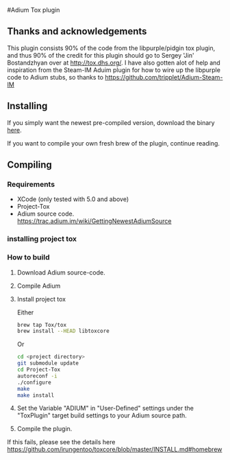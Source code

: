 #Adium Tox plugin

## Thanks and acknowledgements

This plugin consists 90% of the code from the libpurple/pidgin tox plugin, and thus 90% of the credit for this plugin should go to Sergey 'Jin' Bostandzhyan over at <http://tox.dhs.org/>. I have also gotten alot of help and inspiration from the Steam-IM Aduim plugin for how to wire up the libpurple code to Adium stubs, so thanks to <https://github.com/tripplet/Adium-Steam-IM>

## Installing

If you simply want the newest pre-compiled version, download the binary [here](https://github.com/epichub/adium-tox-im/releases).

If you want to compile your own fresh brew of the plugin, continue reading.

## Compiling 

### Requirements

* XCode (only tested with 5.0 and above)
* Project-Tox 
* Adium source code. <https://trac.adium.im/wiki/GettingNewestAdiumSource>

### installing project tox

### How to build
1. Download Adium source-code.
2. Compile Adium
3. Install project tox

   Either

   ```bash
   brew tap Tox/tox
   brew install --HEAD libtoxcore
   ```

   Or

   ```bash
   cd <project directory>
   git submodule update
   cd Project-Tox
   autoreconf -i
   ./configure
   make
   make install
   ```

4. Set the Variable "ADIUM" in "User-Defined" settings under the "ToxPlugin" target build settings to your Adium source path.
5. Compile the plugin.


If this fails, please see the details here <https://github.com/irungentoo/toxcore/blob/master/INSTALL.md#homebrew>
